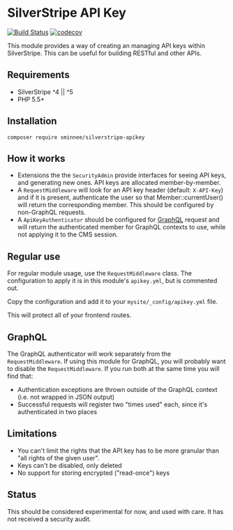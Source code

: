 # SilverStripe API Key

[![Build Status](https://travis-ci.org/sminnee/silverstripe-apikey.svg?branch=master)](https://travis-ci.org/sminnee/silverstripe-apikey)
[![codecov](https://codecov.io/gh/sminnee/silverstripe-apikey/branch/master/graph/badge.svg)](https://codecov.io/gh/sminnee/silverstripe-apikey)

This module provides a way of creating an managing API keys within SilverStripe. This can be useful for building RESTful
and other APIs.

## Requirements

 * SilverStripe ^4 || ^5
 * PHP 5.5+

## Installation

```
composer require sminnee/silverstripe-apikey
```

## How it works

 * Extensions the the `SecurityAdmin` provide interfaces for seeing API keys, and generating new ones. API keys are
   allocated member-by-member.
 * A `RequestMiddleware` will look for an API key header (default: `X-API-Key`) and if it is present, authenticate the
   user so that Member::currentUser() will return the corresponding member. This should be configured by non-GraphQL
   requests.
 * A `ApiKeyAuthenticator` should be configured for [GraphQL](https://github.com/silverstripe/silverstripe-graphql)
   request and will return the authenticated member for GraphQL contexts to use, while not applying it to the CMS
   session.

## Regular use

For regular module usage, use the `RequestMiddleware` class. The configuration to apply it is in this module's `apikey.yml`,
but is commented out.

Copy the configuration and add it to your `mysite/_config/apikey.yml` file.

This will protect all of your frontend routes.

## GraphQL

The GraphQL authenticator will work separately from the `RequestMiddleware`. If using this module for GraphQL, you will
probably want to disable the `RequestMiddleware`. If you run both at the same time you will find that:

 * Authentication exceptions are thrown outside of the GraphQL context (i.e. not wrapped in JSON output)
 * Successful requests will register two "times used" each, since it's authenticated in two places

## Limitations

 * You can't limit the rights that the API key has to be more granular than "all rights of the given user".
 * Keys can't be disabled, only deleted
 * No support for storing encrypted ("read-once") keys

## Status

This should be considered experimental for now, and used with care. It has not received a security audit.
